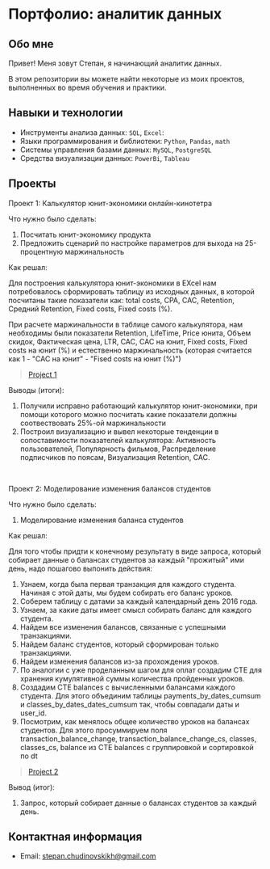 # Портфолио: аналитик данных

## Обо мне 

Привет! Меня зовут Степан, я начинающий аналитик данных. 

В этом репозитории вы можете найти некоторые из моих проектов, выполненных во время обучения и практики.
<br>

## Навыки и технологии
- Инструменты анализа данных: ``SQL``, ``Excel``: 
- Языки программирования и библиотеки: ``Python``, ``Pandas``, ``math`` 
- Системы управления базами данных: ``MySQL``, ``PostgreSQL``
- Средства визуализации данных: ``PowerBi``, ``Tableau``




## Проекты
<p> Проект 1: Калькулятор юнит-экономики онлайн-кинотетра</p>
<p>Что нужно было сделать:<p>
<ol>
  <li>Посчитать юнит-экономику продукта</li>
  <li>Предложить сценарий по настройке параметров для выхода на 25-процентную маржинальность</li>
</ol>

<p>Как решал: <p>
        <p> Для построения калькулятора юнит-экономики в EXcel нам потребовалось сформировать таблицу из исходных данных, в которой посчитаны такие показатели как: total costs, CPA, CAC, Retention, Средний Retention, Fixed costs, Fixed costs (%). </p>
        <p> При расчете маржинальности в таблице самого калькулятора, нам необходимы были показатели Retention, LifeTime, Price юнита, Объем скидок, Фактическая цена, LTR, CAC, CAC на юнит, Fixed costs, Fixed costs на юнит (%) и естественно маржинальность (которая считается как 1 - "CAC на юнит" - "Fised costs на юнит (%)") </p>
        


> <a href="https://github.com/stepan-portfolio/data-analytics/blob/main/Project%201.xlsx">Project 1</a>
<p>Выводы (итоги):<p>
<ol>
  <li>Получили исправно работающий калькулятор юнит-экономики, при помощи которого можно посчитать какие показатели должны соотвествовать 25%-ой маржинальности</li>
  <li>Построил визуализацию и вывел некоторые тенденции в сопоставимости показателей калькулятора: Активность пользователей, Популярность фильмов, Распределение подписчиков по поясам, Визуализация Retention, CAC.  </li>
</ol>
<br> 


<p>Проект 2: Моделирование изменения балансов студентов</p> 
<p>Что нужно было сделать:<p>
<ol>
  <li>Моделирование изменения баланса студентов</li>
  
</ol>

<p>Как решал:<p>
<p>Для того чтобы придти к конечному результату в виде запроса, который собирает данные о балансах студентов за каждый "прожитый" ими день, надо пошагово выпонить действия: </p>
<ol>
        <li>Узнаем, когда была первая транзакция для каждого студента. Начиная с этой даты, мы будем собирать его баланс уроков.</li>
        <li>Соберем таблицу с датами за каждый календарный день 2016 года. </li>
        <li>Узнаем, за какие даты имеет смысл собирать баланс для каждого студента.</li>
        <li>Найдем все изменения балансов, связанные с успешными транзакциями.</li>
        <li>Найдем баланс студентов, который сформирован только транзакциями.</li>
        <li>Найдем изменения балансов из-за прохождения уроков. </li>
        <li>По аналогии с уже проделанным шагом для оплат создадим CTE для хранения кумулятивной суммы количества пройденных уроков. </li>
        <li>Создадим CTE balances с вычисленными балансами каждого студента. Для этого объединим таблицы payments_by_dates_cumsum и classes_by_dates_dates_cumsum так, чтобы совпадали даты и user_id.</li>
        <li>Посмотрим, как менялось общее количество уроков на балансах студентов. Для этого просуммируем поля transaction_balance_change, transaction_balance_change_cs, classes, classes_cs, balance из CTE balances с группировкой и сортировкой по dt</li>
</ol>

> <a href="https://github.com/stepan-portfolio/data-analytics/blob/main/Project%202.xlsx">Project 2</a>

 
 <p>Вывод (итог):<p>
<ol>
  <li>Запрос, который собирает данные о балансах студентов за каждый день.</li>
</ol>

## Контактная информация
- Email: stepan.chudinovskikh@gmail.com


